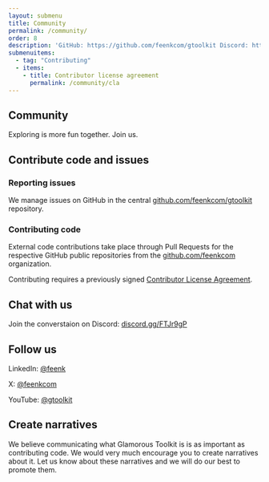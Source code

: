 ```yaml
---
layout: submenu
title: Community
permalink: /community/
order: 8
description: 'GitHub: https://github.com/feenkcom/gtoolkit Discord: https://discord.gg/FTJr9gP'
submenuitems:
  - tag: "Contributing"
  - items:
    - title: Contributor license agreement
      permalink: /community/cla
---
```



<section id="contact">
    <div class="container pt-5 pb-5 jumbotron-small">
      <div class="row">
        <div class="col-md-10">
          <h1>Community</h1>
          <p class="lead">Exploring is more fun together. Join us.</p>
          <h2>Contribute code and issues</h2>
          <h3>Reporting issues</h3>
          <p>
            We manage issues on GitHub in the central <a href="https://github.com/feenkcom/gtoolkit">github.com/feenkcom/gtoolkit</a> repository.
          </p>
          <h3>Contributing code</h3>
          <p>
            External code contributions take place through Pull Requests for the respective GitHub public repositories from the <a href="https://github.com/feenkcom">github.com/feenkcom</a> organization.
          </p>
          <p>
            Contributing requires a previously signed <a href="../cla">Contributor License Agreement</a>.
          </p>
          <h2>Chat with us</h2>
          <p>Join the converstaion on Discord: <a href="https://discord.gg/FTJr9gP">discord.gg/FTJr9gP</a></p>
          <h2>Follow us</h2>
          <p>LinkedIn: <a href="https://www.linkedin.com/company/feenk">@feenk</a></p>
          <p>X: <a href="https://x.com/feenkcom">@feenkcom</a></p>
          <p>YouTube: <a href="https://www.youtube.com/@gtoolkit">@gtoolkit</a></p>
          <h2>Create narratives</h2>
          <p>We believe communicating what Glamorous Toolkit is is as important as contributing code. We would very much encourage you to create narratives about it. Let us know about these narratives and we will do our best to promote them.</p>
        </div>
      </div>
    </div>
</section>